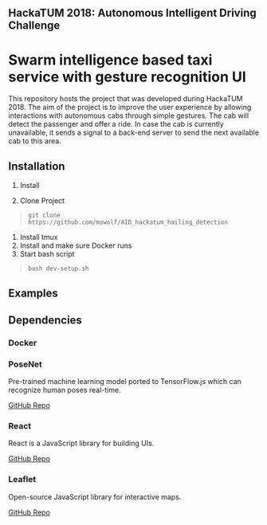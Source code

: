 ## HackaTUM 2018: Autonomous Intelligent Driving Challenge
# Swarm intelligence based taxi service with gesture recognition UI

This repository hosts the project that was developed during HackaTUM 2018. The aim of the project is to improve the user experience by allowing interactions with autonomous cabs through simple gestures. The cab will detect the passenger and offer a ride. In case the cab is currently unavailable, it sends a signal to a back-end server to send the next available cab to this area.

## Installation

1. Install


2. Clone Project
> `git clone https://github.com/mowolf/AID_hackatum_hailing_detection`

1. Install tmux
1. Install and make sure Docker runs
1. Start bash script
> `bash dev-setup.sh`

## Examples


## Dependencies

### Docker

### PoseNet
Pre-trained machine learning model ported to TensorFlow.js which can recognize human poses real-time.

[GitHub Repo](https://github.com/tensorflow/tfjs-models/tree/master/posenet)

### React
React is a JavaScript library for building UIs.

[GitHub Repo](https://github.com/facebook/react)

### Leaflet
Open-source JavaScript library for interactive maps.

[GitHub Repo](https://github.com/Leaflet/Leaflet)
